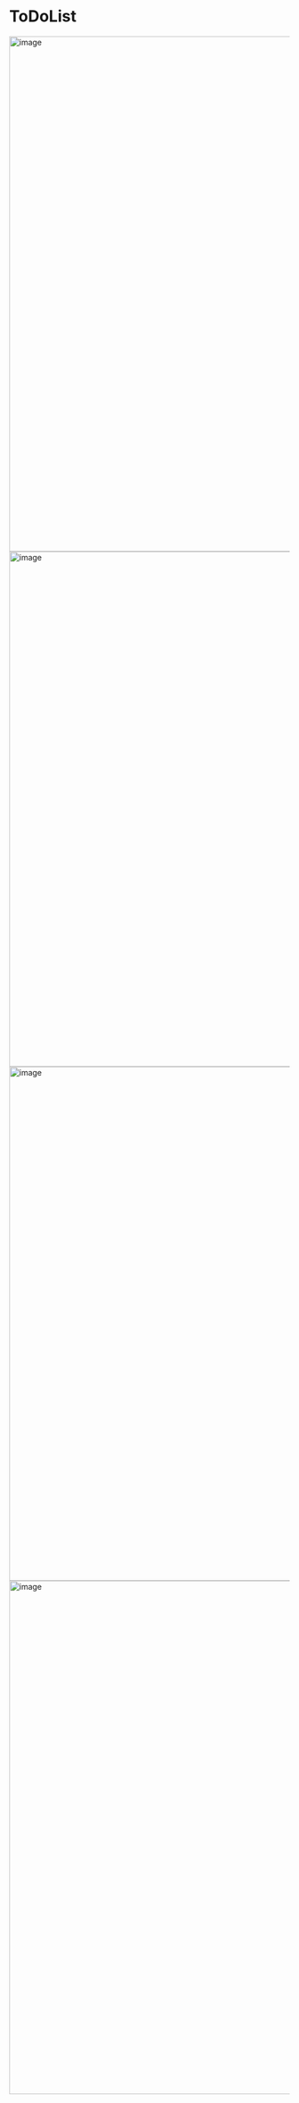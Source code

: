 # ToDoList

<img width="925" alt="image" src="https://github.com/Alisha506/ToDoList/assets/137915040/227d63ba-e813-44e1-a6da-dffb2e6368ca">
<img width="925" alt="image" src="https://github.com/Alisha506/ToDoList/assets/137915040/a3da9480-8fdb-45f8-b5d2-f5999cd2891a">
<img width="923" alt="image" src="https://github.com/Alisha506/ToDoList/assets/137915040/3bc260f5-d98d-4a2e-9846-ee1c277a35c2">
<img width="922" alt="image" src="https://github.com/Alisha506/ToDoList/assets/137915040/466864cb-5c9f-4eae-9947-e860abbc01c6">
